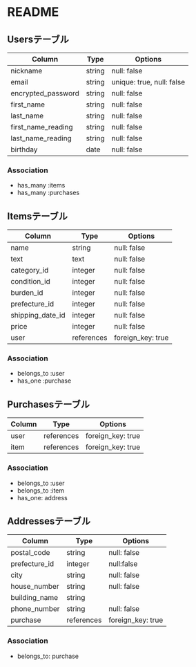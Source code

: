 # README

## Usersテーブル

| Column              | Type     | Options                   |
|---------------------|----------|---------------------------|
| nickname            | string   | null: false               |
| email               | string   | unique: true, null: false |
| encrypted_password  | string   | null: false               |
| first_name          | string   | null: false               |
| last_name           | string   | null: false               |
| first_name_reading  | string   | null: false               |
| last_name_reading   | string   | null: false               |
| birthday            | date     | null: false               |

### Association
- has_many :items
- has_many :purchases


## Itemsテーブル

| Column           | Type       | Options           |
|------------------|------------|-------------------|
| name             | string     | null: false       |
| text             | text       | null: false       |
| category_id      | integer    | null: false       |
| condition_id     | integer    | null: false       |
| burden_id        | integer    | null: false       |
| prefecture_id    | integer    | null: false       |
| shipping_date_id | integer    | null: false       |
| price            | integer    | null: false       |
| user             | references | foreign_key: true |

### Association
- belongs_to :user
- has_one :purchase


## Purchasesテーブル

| Column   | Type       | Options           |
|----------|------------|-------------------|
| user     | references | foreign_key: true |
| item     | references | foreign_key: true |

### Association
- belongs_to :user
- belongs_to :item
- has_one: address


## Addressesテーブル

| Column        | Type       | Options            |
|---------------|------------|--------------------|
| postal_code   | string     | null: false        |
| prefecture_id | integer    | null:false         |
| city          | string     | null: false        |
| house_number  | string     | null: false        |
| building_name | string     |                    |
| phone_number  | string     | null: false        |
| purchase      | references | foreign_key: true  |


### Association
- belongs_to: purchase